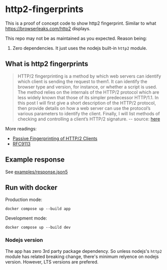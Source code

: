# http2-fingerprints

This is a proof of concept code to show http2 fingerprint. Similar to what https://browserleaks.com/http2 displays. 

This repo may not be as maintained as you expected. Reason being:

1. Zero dependencies. It just uses the nodejs built-in `http2` module.

## What is http2 fingerprints

> HTTP/2 fingerprinting is a method by which web servers can identify which client is sending the request to them1.
 It can identify the browser type and version, for instance, or whether a
 script is used. The method relies on the internals of the HTTP/2 
protocol which are less widely known that those of its simpler 
predecessor HTTP/1.1. In this post I will first give a short description
 of the HTTP/2 protocol, then provide details on how a web server can 
use the protocol’s various parameters to identify the client. Finally, I
 will list methods of checking and controlling a client’s HTTP/2 
signature. -- source: [here](https://lwthiker.com/networks/2022/06/17/http2-fingerprinting.html)

More readings:

- [Passive Fingerprinting of HTTP/2 Clients](https://www.blackhat.com/docs/eu-17/materials/eu-17-Shuster-Passive-Fingerprinting-Of-HTTP2-Clients-wp.pdf)
- [RFC9113](https://httpwg.org/specs/rfc9113.html)


## Example response

See [examples/response.json5](/examples/response.json5)

## Run with docker

Production mode:
```shell
docker compose up --build app
```

Development mode:
```shell
docker compose up --build dev
```

### Nodejs version

The app has zero 3rd party package dependency. So unless nodejs's `http2` module has related breaking change, there's minimum relyence on nodejs version. However, LTS versions are prefered. 
